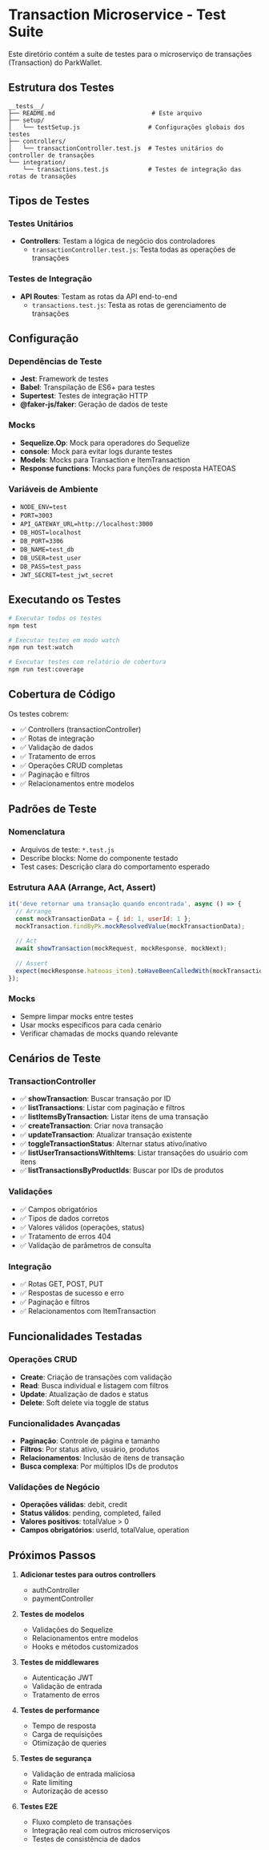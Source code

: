 # Transaction Microservice - Test Suite

Este diretório contém a suíte de testes para o microserviço de transações (Transaction) do ParkWallet.

## Estrutura dos Testes

```
__tests__/
├── README.md                           # Este arquivo
├── setup/
│   └── testSetup.js                   # Configurações globais dos testes
├── controllers/
│   └── transactionController.test.js  # Testes unitários do controller de transações
└── integration/
    └── transactions.test.js           # Testes de integração das rotas de transações
```

## Tipos de Testes

### Testes Unitários
- **Controllers**: Testam a lógica de negócio dos controladores
  - `transactionController.test.js`: Testa todas as operações de transações

### Testes de Integração
- **API Routes**: Testam as rotas da API end-to-end
  - `transactions.test.js`: Testa as rotas de gerenciamento de transações

## Configuração

### Dependências de Teste
- **Jest**: Framework de testes
- **Babel**: Transpilação de ES6+ para testes
- **Supertest**: Testes de integração HTTP
- **@faker-js/faker**: Geração de dados de teste

### Mocks
- **Sequelize.Op**: Mock para operadores do Sequelize
- **console**: Mock para evitar logs durante testes
- **Models**: Mocks para Transaction e ItemTransaction
- **Response functions**: Mocks para funções de resposta HATEOAS

### Variáveis de Ambiente
- `NODE_ENV=test`
- `PORT=3003`
- `API_GATEWAY_URL=http://localhost:3000`
- `DB_HOST=localhost`
- `DB_PORT=3306`
- `DB_NAME=test_db`
- `DB_USER=test_user`
- `DB_PASS=test_pass`
- `JWT_SECRET=test_jwt_secret`

## Executando os Testes

```bash
# Executar todos os testes
npm test

# Executar testes em modo watch
npm run test:watch

# Executar testes com relatório de cobertura
npm run test:coverage
```

## Cobertura de Código

Os testes cobrem:
- ✅ Controllers (transactionController)
- ✅ Rotas de integração
- ✅ Validação de dados
- ✅ Tratamento de erros
- ✅ Operações CRUD completas
- ✅ Paginação e filtros
- ✅ Relacionamentos entre modelos

## Padrões de Teste

### Nomenclatura
- Arquivos de teste: `*.test.js`
- Describe blocks: Nome do componente testado
- Test cases: Descrição clara do comportamento esperado

### Estrutura AAA (Arrange, Act, Assert)
```javascript
it('deve retornar uma transação quando encontrada', async () => {
  // Arrange
  const mockTransactionData = { id: 1, userId: 1 };
  mockTransaction.findByPk.mockResolvedValue(mockTransactionData);
  
  // Act
  await showTransaction(mockRequest, mockResponse, mockNext);
  
  // Assert
  expect(mockResponse.hateoas_item).toHaveBeenCalledWith(mockTransactionData);
});
```

### Mocks
- Sempre limpar mocks entre testes
- Usar mocks específicos para cada cenário
- Verificar chamadas de mocks quando relevante

## Cenários de Teste

### TransactionController
- ✅ **showTransaction**: Buscar transação por ID
- ✅ **listTransactions**: Listar com paginação e filtros
- ✅ **listItemsByTransaction**: Listar itens de uma transação
- ✅ **createTransaction**: Criar nova transação
- ✅ **updateTransaction**: Atualizar transação existente
- ✅ **toggleTransactionStatus**: Alternar status ativo/inativo
- ✅ **listUserTransactionsWithItems**: Listar transações do usuário com itens
- ✅ **listTransactionsByProductIds**: Buscar por IDs de produtos

### Validações
- ✅ Campos obrigatórios
- ✅ Tipos de dados corretos
- ✅ Valores válidos (operações, status)
- ✅ Tratamento de erros 404
- ✅ Validação de parâmetros de consulta

### Integração
- ✅ Rotas GET, POST, PUT
- ✅ Respostas de sucesso e erro
- ✅ Paginação e filtros
- ✅ Relacionamentos com ItemTransaction

## Funcionalidades Testadas

### Operações CRUD
- **Create**: Criação de transações com validação
- **Read**: Busca individual e listagem com filtros
- **Update**: Atualização de dados e status
- **Delete**: Soft delete via toggle de status

### Funcionalidades Avançadas
- **Paginação**: Controle de página e tamanho
- **Filtros**: Por status ativo, usuário, produtos
- **Relacionamentos**: Inclusão de itens de transação
- **Busca complexa**: Por múltiplos IDs de produtos

### Validações de Negócio
- **Operações válidas**: debit, credit
- **Status válidos**: pending, completed, failed
- **Valores positivos**: totalValue > 0
- **Campos obrigatórios**: userId, totalValue, operation

## Próximos Passos

1. **Adicionar testes para outros controllers**
   - authController
   - paymentController

2. **Testes de modelos**
   - Validações do Sequelize
   - Relacionamentos entre modelos
   - Hooks e métodos customizados

3. **Testes de middlewares**
   - Autenticação JWT
   - Validação de entrada
   - Tratamento de erros

4. **Testes de performance**
   - Tempo de resposta
   - Carga de requisições
   - Otimização de queries

5. **Testes de segurança**
   - Validação de entrada maliciosa
   - Rate limiting
   - Autorização de acesso

6. **Testes E2E**
   - Fluxo completo de transações
   - Integração real com outros microserviços
   - Testes de consistência de dados